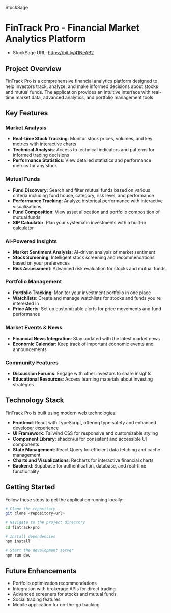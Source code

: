 StockSage
# FinTrack Pro - Financial Market Analytics Platform

- StockSage URL: https://bit.ly/41NeAB2
## Project Overview

FinTrack Pro is a comprehensive financial analytics platform designed to help investors track, analyze, and make informed decisions about stocks and mutual funds. The application provides an intuitive interface with real-time market data, advanced analytics, and portfolio management tools.

## Key Features

### Market Analysis
- **Real-time Stock Tracking**: Monitor stock prices, volumes, and key metrics with interactive charts
- **Technical Analysis**: Access to technical indicators and patterns for informed trading decisions
- **Performance Statistics**: View detailed statistics and performance metrics for any stock

### Mutual Funds
- **Fund Discovery**: Search and filter mutual funds based on various criteria including fund house, category, risk level, and performance
- **Performance Tracking**: Analyze historical performance with interactive visualizations
- **Fund Composition**: View asset allocation and portfolio composition of mutual funds
- **SIP Calculator**: Plan your systematic investments with a built-in calculator

### AI-Powered Insights
- **Market Sentiment Analysis**: AI-driven analysis of market sentiment
- **Stock Screening**: Intelligent stock screening and recommendations based on your preferences
- **Risk Assessment**: Advanced risk evaluation for stocks and mutual funds

### Portfolio Management
- **Portfolio Tracking**: Monitor your investment portfolio in one place
- **Watchlists**: Create and manage watchlists for stocks and funds you're interested in
- **Price Alerts**: Set up customizable alerts for price movements and fund performance

### Market Events & News
- **Financial News Integration**: Stay updated with the latest market news
- **Economic Calendar**: Keep track of important economic events and announcements

### Community Features
- **Discussion Forums**: Engage with other investors to share insights
- **Educational Resources**: Access learning materials about investing strategies

## Technology Stack

FinTrack Pro is built using modern web technologies:

- **Frontend**: React with TypeScript, offering type safety and enhanced developer experience
- **UI Framework**: Tailwind CSS for responsive and customizable styling
- **Component Library**: shadcn/ui for consistent and accessible UI components
- **State Management**: React Query for efficient data fetching and cache management
- **Charts and Visualizations**: Recharts for interactive financial charts
- **Backend**: Supabase for authentication, database, and real-time functionality

## Getting Started

Follow these steps to get the application running locally:

```sh
# Clone the repository
git clone <repository-url>

# Navigate to the project directory
cd fintrack-pro

# Install dependencies
npm install

# Start the development server
npm run dev
```

## Future Enhancements

- Portfolio optimization recommendations
- Integration with brokerage APIs for direct trading
- Advanced screeners for stocks and mutual funds
- Social trading features
- Mobile application for on-the-go tracking
